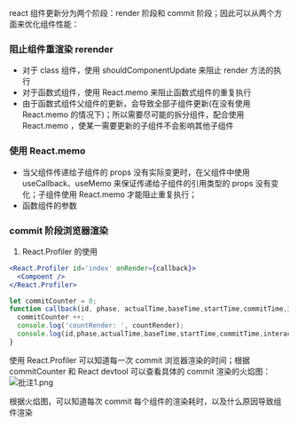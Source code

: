 react 组件更新分为两个阶段：render 阶段和 commit 阶段；因此可以从两个方面来优化组件性能：
### 阻止组件重渲染 rerender
- 对于 class 组件，使用 shouldComponentUpdate 来阻止 render 方法的执行
- 对于函数式组件，使用 React.memo 来阻止函数式组件的重复执行
- 由于函数式组件父组件的更新，会导致全部子组件更新(在没有使用 React.memo 的情况下)；所以需要尽可能的拆分组件，配合使用 React.memo ，使某一需要更新的子组件不会影响其他子组件
### 使用 React.memo
- 当父组件传递给子组件的 props 没有实际变更时，在父组件中使用 useCallback、useMemo 来保证传递给子组件的引用类型的 props 没有变化；子组件使用 React.memo 才能阻止重复执行；
- 函数组件的参数

### commit 阶段浏览器渲染
1. React.Profiler 的使用
```jsx
<React.Profiler id='index' onRender={callback}>
  <Compoent />
</React.Profiler>

let commitCounter = 0;
function callback(id, phase, actualTime,baseTime,startTime,commitTime,interactions) {
  commitCounter ++;
  console.log('countRender: ', countRender);
  console.log(id,phase,actualTime,baseTime,startTime,commitTime,interactions);
}
```
使用 React.Profiler 可以知道每一次 commit 浏览器渲染的时间；根据 commitCounter  和 React devtool 可以查看具体的 commit 渲染的火焰图：
![批注1.png](https://upload-images.jianshu.io/upload_images/16775475-555a0858badce502.png?imageMogr2/auto-orient/strip%7CimageView2/2/w/1240)

根据火焰图，可以知道每次 commit 每个组件的渲染耗时，以及什么原因导致组件渲染
